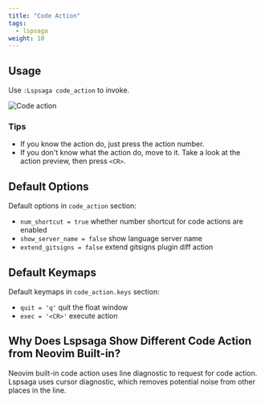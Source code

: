 ```yaml
---
title: "Code Action"
tags:
  - lspsaga
weight: 10
---
```


## Usage

Use `:Lspsaga code_action` to invoke.

![Code action](https://github.com/nvimdev/lspsaga.nvim/assets/41671631/5327de84-9239-451d-89d2-3dd5a9585c06)

### Tips

- If you know the action do, just press the action number.
- If you don't know what the action do, move to it. Take a look at the action preview, then press `<CR>`.

## Default Options

Default options in `code_action` section:

- `num_shortcut = true` whether number shortcut for code actions are enabled
- `show_server_name = false` show language server name
- `extend_gitsigns = false` extend gitsigns plugin diff action

## Default Keymaps

Default keymaps in `code_action.keys` section:

- `quit = 'q'` quit the float window
- `exec = '<CR>'` execute action

## Why Does Lspsaga Show Different Code Action from Neovim Built-in?

Neovim built-in code action uses line diagnostic to request for code action.
Lspsaga uses cursor diagnostic, which removes potential noise from other places in the line.
